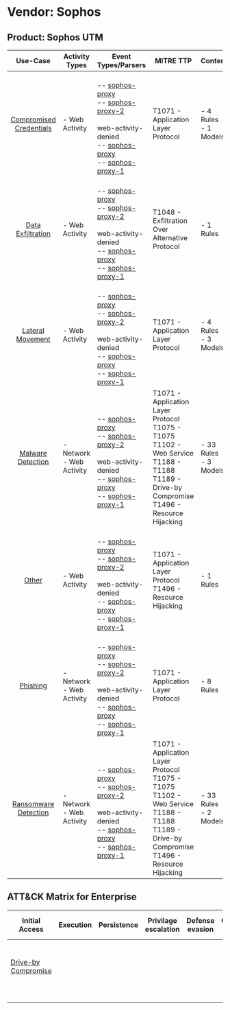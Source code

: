 Vendor: Sophos
==============
Product: Sophos UTM
-------------------
|                                 Use-Case                                  | Activity Types              | Event Types/Parsers                                                                                                                                                                                                                                                                                       | MITRE TTP                                                                                                                                                    | Content                    |
|:-------------------------------------------------------------------------:| --------------------------- | --------------------------------------------------------------------------------------------------------------------------------------------------------------------------------------------------------------------------------------------------------------------------------------------------------- | ------------------------------------------------------------------------------------------------------------------------------------------------------------ | -------------------------- |
| [Compromised Credentials](../UseCases/usecase_compromised_credentials.md) | - Web Activity              |  <br> -- [sophos-proxy](../Parsers/parserContent_sophos-proxy.md)<br> -- [sophos-proxy-2](../Parsers/parserContent_sophos-proxy-2.md)<br><br> web-activity-denied<br> -- [sophos-proxy](../Parsers/parserContent_sophos-proxy.md)<br> -- [sophos-proxy-1](../Parsers/parserContent_sophos-proxy-1.md)<br> | T1071 - Application Layer Protocol<br>                                                                                                                       |  - 4 Rules<br> - 1 Models  |
|       [Data Exfiltration](../UseCases/usecase_data_exfiltration.md)       | - Web Activity              |  <br> -- [sophos-proxy](../Parsers/parserContent_sophos-proxy.md)<br> -- [sophos-proxy-2](../Parsers/parserContent_sophos-proxy-2.md)<br><br> web-activity-denied<br> -- [sophos-proxy](../Parsers/parserContent_sophos-proxy.md)<br> -- [sophos-proxy-1](../Parsers/parserContent_sophos-proxy-1.md)<br> | T1048 - Exfiltration Over Alternative Protocol<br>                                                                                                           |  - 1 Rules<br>             |
|        [Lateral Movement](../UseCases/usecase_lateral_movement.md)        | - Web Activity              |  <br> -- [sophos-proxy](../Parsers/parserContent_sophos-proxy.md)<br> -- [sophos-proxy-2](../Parsers/parserContent_sophos-proxy-2.md)<br><br> web-activity-denied<br> -- [sophos-proxy](../Parsers/parserContent_sophos-proxy.md)<br> -- [sophos-proxy-1](../Parsers/parserContent_sophos-proxy-1.md)<br> | T1071 - Application Layer Protocol<br>                                                                                                                       |  - 4 Rules<br> - 3 Models  |
|       [Malware Detection](../UseCases/usecase_malware_detection.md)       | - Network<br>- Web Activity |  <br> -- [sophos-proxy](../Parsers/parserContent_sophos-proxy.md)<br> -- [sophos-proxy-2](../Parsers/parserContent_sophos-proxy-2.md)<br><br> web-activity-denied<br> -- [sophos-proxy](../Parsers/parserContent_sophos-proxy.md)<br> -- [sophos-proxy-1](../Parsers/parserContent_sophos-proxy-1.md)<br> | T1071 - Application Layer Protocol<br>T1075 - T1075<br>T1102 - Web Service<br>T1188 - T1188<br>T1189 - Drive-by Compromise<br>T1496 - Resource Hijacking<br> |  - 33 Rules<br> - 3 Models |
|                   [Other](../UseCases/usecase_other.md)                   | - Web Activity              |  <br> -- [sophos-proxy](../Parsers/parserContent_sophos-proxy.md)<br> -- [sophos-proxy-2](../Parsers/parserContent_sophos-proxy-2.md)<br><br> web-activity-denied<br> -- [sophos-proxy](../Parsers/parserContent_sophos-proxy.md)<br> -- [sophos-proxy-1](../Parsers/parserContent_sophos-proxy-1.md)<br> | T1071 - Application Layer Protocol<br>T1496 - Resource Hijacking<br>                                                                                         |  - 1 Rules<br>             |
|                [Phishing](../UseCases/usecase_phishing.md)                | - Network<br>- Web Activity |  <br> -- [sophos-proxy](../Parsers/parserContent_sophos-proxy.md)<br> -- [sophos-proxy-2](../Parsers/parserContent_sophos-proxy-2.md)<br><br> web-activity-denied<br> -- [sophos-proxy](../Parsers/parserContent_sophos-proxy.md)<br> -- [sophos-proxy-1](../Parsers/parserContent_sophos-proxy-1.md)<br> | T1071 - Application Layer Protocol<br>                                                                                                                       |  - 8 Rules<br>             |
|    [Ransomware Detection](../UseCases/usecase_ransomware_detection.md)    | - Network<br>- Web Activity |  <br> -- [sophos-proxy](../Parsers/parserContent_sophos-proxy.md)<br> -- [sophos-proxy-2](../Parsers/parserContent_sophos-proxy-2.md)<br><br> web-activity-denied<br> -- [sophos-proxy](../Parsers/parserContent_sophos-proxy.md)<br> -- [sophos-proxy-1](../Parsers/parserContent_sophos-proxy-1.md)<br> | T1071 - Application Layer Protocol<br>T1075 - T1075<br>T1102 - Web Service<br>T1188 - T1188<br>T1189 - Drive-by Compromise<br>T1496 - Resource Hijacking<br> |  - 33 Rules<br> - 2 Models |

ATT&CK Matrix for Enterprise
----------------------------
| Initial Access                                                           | Execution | Persistence | Privilage escalation | Defense evasion | Credential Access | Discovery | Lateral Movement | Collection | Command and Control                                                                                                                             | Exfiltration                                                                                | Impact                                                                  |
| ------------------------------------------------------------------------ | --------- | ----------- | -------------------- | --------------- | ----------------- | --------- | ---------------- | ---------- | ----------------------------------------------------------------------------------------------------------------------------------------------- | ------------------------------------------------------------------------------------------- | ----------------------------------------------------------------------- |
| [Drive-by Compromise](https://attack.mitre.org/techniques/T1189)<br><br> |           |             |                      |                 |                   |           |                  |            | [Web Service](https://attack.mitre.org/techniques/T1102)<br><br>[Application Layer Protocol](https://attack.mitre.org/techniques/T1071)<br><br> | [Exfiltration Over Alternative Protocol](https://attack.mitre.org/techniques/T1048)<br><br> | [Resource Hijacking](https://attack.mitre.org/techniques/T1496)<br><br> |